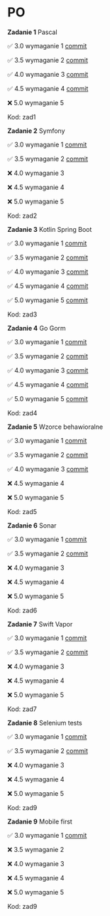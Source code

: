 # PO

**Zadanie 1** Pascal

:white_check_mark: 3.0 wymaganie 1 [commit](https://github.com/jwykocki/po/pull/1/commits/2b6ebf2d1e6018713a0eb78aebfdba86d79ccb7d)

:white_check_mark: 3.5 wymaganie 2 [commit](https://github.com/jwykocki/po/pull/1/commits/f0d7b5d24887db33c9ce2a4c00a8253aa05ee0c1)

:white_check_mark: 4.0 wymaganie 3 [commit](https://github.com/jwykocki/po/pull/1/commits/f8b46e2753397536910ffb8c4f406c4d0494f66d)

:white_check_mark: 4.5 wymaganie 4 [commit](https://github.com/jwykocki/po/pull/1/commits/b2b9c30fc5e4ae02e50758e20dbe0705ea590b35)

:x: 5.0 wymaganie 5 


Kod: zad1

**Zadanie 2** Symfony

:white_check_mark: 3.0 wymaganie 1 [commit](https://github.com/jwykocki/po/pull/3/commits/2a7f1601646651bfa13c14866961a1fee16983bc)

:white_check_mark: 3.5 wymaganie 2 [commit](https://github.com/jwykocki/po/pull/3/commits/2b21800cb034b71bdf89ab6f0a8166f4c47b9806)

:x: 4.0 wymaganie 3

:x: 4.5 wymaganie 4 

:x: 5.0 wymaganie 5


Kod: zad2

**Zadanie 3** Kotlin Spring Boot

:white_check_mark: 3.0 wymaganie 1 [commit](https://github.com/jwykocki/po/pull/4/commits/a01d7eaaa55f675ababdb5f162564e9cc0edae3f)

:white_check_mark: 3.5 wymaganie 2 [commit](https://github.com/jwykocki/po/pull/4/commits/a01d7eaaa55f675ababdb5f162564e9cc0edae3f)

:white_check_mark: 4.0 wymaganie 3 [commit](https://github.com/jwykocki/po/pull/4/commits/a01d7eaaa55f675ababdb5f162564e9cc0edae3f)

:white_check_mark: 4.5 wymaganie 4 [commit](https://github.com/jwykocki/po/pull/4/commits/a01d7eaaa55f675ababdb5f162564e9cc0edae3f)

:white_check_mark: 5.0 wymaganie 5 [commit](https://github.com/jwykocki/po/pull/4/commits/bc6e9f596cd084a7f1cdb85ff2404d6245b0c87a)


Kod: zad3

**Zadanie 4** Go Gorm

:white_check_mark: 3.0 wymaganie 1 [commit](https://github.com/jwykocki/po/pull/5/commits/36413b9a2c0a0bce3b6fa1d15d326f2e186d51f7)

:white_check_mark: 3.5 wymaganie 2 [commit](https://github.com/jwykocki/po/pull/5/commits/36413b9a2c0a0bce3b6fa1d15d326f2e186d51f7)

:white_check_mark: 4.0 wymaganie 3 [commit](https://github.com/jwykocki/po/pull/5/commits/36413b9a2c0a0bce3b6fa1d15d326f2e186d51f7)

:white_check_mark: 4.5 wymaganie 4 [commit](https://github.com/jwykocki/po/pull/5/commits/36413b9a2c0a0bce3b6fa1d15d326f2e186d51f7)

:white_check_mark: 5.0 wymaganie 5 [commit](https://github.com/jwykocki/po/pull/5/commits/36413b9a2c0a0bce3b6fa1d15d326f2e186d51f7)


Kod: zad4 

**Zadanie 5** Wzorce behawioralne

:white_check_mark: 3.0 wymaganie 1 [commit](https://github.com/jwykocki/po/pull/6/commits/f029fccf5985ccfe6500ed627a46931655b11ef5)

:white_check_mark: 3.5 wymaganie 2 [commit](https://github.com/jwykocki/po/pull/6/commits/f029fccf5985ccfe6500ed627a46931655b11ef5)

:white_check_mark: 4.0 wymaganie 3 [commit](https://github.com/jwykocki/po/pull/6/commits/f029fccf5985ccfe6500ed627a46931655b11ef5)

:x: 4.5 wymaganie 4

:x: 5.0 wymaganie 5


Kod: zad5

**Zadanie 6** Sonar

:white_check_mark: 3.0 wymaganie 1 [commit](https://github.com/jwykocki/react-client-app/pull/1/commits/16e469403c444e8ada0688f8d932c7e5eaf862a7)

:white_check_mark: 3.5 wymaganie 2 [commit](https://github.com/jwykocki/react-client-app/pull/1/commits/074ed582bb9fe0ed8ae7716ff2021579c7c2155c)

:x: 4.0 wymaganie 3 

:x: 4.5 wymaganie 4

:x: 5.0 wymaganie 5


Kod: zad6

**Zadanie 7** Swift Vapor

:white_check_mark: 3.0 wymaganie 1 [commit](https://github.com/jwykocki/po/pull/8/commits/172b96e3513fe8963d8ded1a4176c7b62618a95c)

:white_check_mark: 3.5 wymaganie 2 [commit](https://github.com/jwykocki/po/pull/8/commits/172b96e3513fe8963d8ded1a4176c7b62618a95c)

:x: 4.0 wymaganie 3

:x: 4.5 wymaganie 4

:x: 5.0 wymaganie 5


Kod: zad7

**Zadanie 8** Selenium tests

:white_check_mark: 3.0 wymaganie 1 [commit](https://github.com/jwykocki/po/pull/9/commits/926584d14c3170c3eb1a57e22d62b21354bb7400)

:white_check_mark: 3.5 wymaganie 2 [commit](https://github.com/jwykocki/po/pull/9/commits/926584d14c3170c3eb1a57e22d62b21354bb7400)

:x: 4.0 wymaganie 3

:x: 4.5 wymaganie 4

:x: 5.0 wymaganie 5


Kod: zad9

**Zadanie 9** Mobile first

:white_check_mark: 3.0 wymaganie 1 [commit](https://github.com/jwykocki/AndroidClothesApp/commit/f679a3bb75814b1300fc8e1275e547784c50b650)

:x: 3.5 wymaganie 2

:x: 4.0 wymaganie 3

:x: 4.5 wymaganie 4

:x: 5.0 wymaganie 5


Kod: zad9





